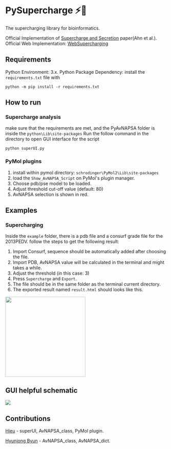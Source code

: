 # PySupercharge ⚡🧬
The supercharging library for bioinformatics.

Official Implementation of [Supercharge and Secretion](#) paper(Ahn et al.).
Official Web Implementation: [WebSupercharging](https://hieu.digital/apps/supercharge)

##


## Requirements
Python Environment: 3.x. 
Python Package Dependency: install the `requirements.txt` file with
```
python -m pip install -r requirements.txt
```

## How to run
### Supercharge analysis
make sure that the requirements are met, and the PyAvNAPSA folder is inside the `python\Lib\site-packages`
Run the follow command in the directory to open GUI interface for the script
```
python superUI.py 
```
### PyMol plugins
1. install within pymol directory: `schrodinger\PyMol2\Lib\site-packages`
2. load the `Show_AvNAPSA_Script` on PyMol's plugin manager.
3. Choose pdb/pse model to be loaded.
4. Adjust threshold cut-off value (default: 80)
5. AvNAPSA selection is shown in red.

## Examples
### Supercharging
Inside the `example` folder, there is a pdb file and a consurf grade file for the 2013PEDV.
follow the steps to get the following result:
1. Import Consurf, sequence should be automatically added after choosing the file.
2. Import PDB, AvNAPSA value will be calculated in the terminal and might takes a while.
3. Adjust the threshold (in this case: 3)
4. Press `Supercharge` and `Export`.
5. The file should be in the same folder as the terminal current directory.
6. The exported result named `result.html` should looks like this.
<img src="https://github.com/min-hieu/PySupercharge/blob/main/img/result.png" width="250">

## GUI helpful schematic

<img src="https://github.com/min-hieu/PySupercharge/blob/main/img/label-window.png">

## Contributions
[Hieu](https://github.com/min-hieu) - superUI, AvNAPSA_class, PyMol plugin.

[Hyunjong Byun](https://github.com/bighungryjames) - AvNAPSA_class, AvNAPSA_dict.
